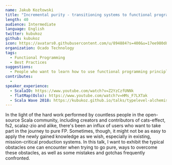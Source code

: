 ```yaml
---
name: Jakub Kozłowski
title: "Incremental purity - transitioning systems to functional programming principles"
length: 40
audience: Intermediate
language: English
twitter: kubukoz
github: kubukoz
icon: https://avatars0.githubusercontent.com/u/894884?s=400&u=17ee980d8a080b1bc60c01cbf233fbecf4963e49&v=4
organization: Ocado Technology
tags:
  - Functional Programming
  - Best Practices
suggestions:
  - People who want to learn how to use functional programming principles in their applications.
contributes:
  - 
speaker_experience:
  - ScalaIO: https://www.youtube.com/watch?v=Z2YzCzfUNNk
  - flatMap(Oslo): https://www.youtube.com/watch?v=HMs_F7LXTak
  - Scala Wave 2018: https://kubukoz.github.io/talks/typelevel-alchemist/slides
---
```

In the light of the hard work performed by countless people in the open-source Scala community, including creators and contributors of cats-effect, fs2, scalaz-zio and alike, there's been an influx of users who want to take part in the journey to pure FP. Sometimes, though, it might not be as easy to apply the newly gained knowledge as we wish, especially in existing, mission-critical production systems. In this talk, I want to exhibit the typical obstacles one can encounter when trying to go pure, ways to overcome these obstacles, as well as some mistakes and gotchas frequently confronted.

